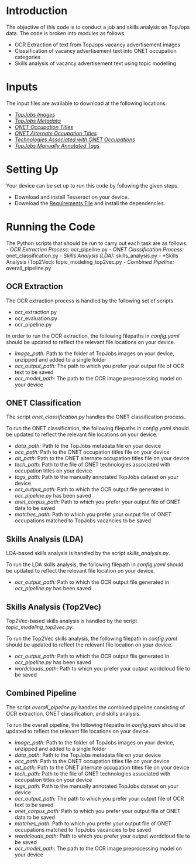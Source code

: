 # Introduction
The objective of this code is to conduct a job and skills analysis on TopJops data. The code is broken into modules as follows.
- OCR Extraction of text from TopJops vacancy advertisement images
- Classification of vacancy advertisement text into ONET occupation categories
- Skills analysis of vacancy advertisement text using topic modelling

# Inputs
The input files are available to download at the following locations.
- [*TopJobs Images*](https://lirneasia2-my.sharepoint.com/:f:/g/personal/merl_lirneasia_net/EkPiEnmE0oJOhQFiWSIgkxoBhtzlJN3wBAGFYQa8V4qIxg?e=paDT1F)
- [*TopJobs Metadata*](https://docs.google.com/spreadsheets/d/1RzKhN8WsJd46Exp0xpUZTFA7Vx1CkSbV/edit?usp=sharing&ouid=104722114468116715910&rtpof=true&sd=true)
- [*ONET Occupation Titles*](https://drive.google.com/file/d/10nz9nUwI40hnnjA98V0VlPZweGcB2FNS/view?usp=sharing)
- [*ONET Alternate Occupation Titles*](https://drive.google.com/file/d/162KI9FzY0WtHITY6oyvnEScql3tKy19m/view?usp=sharing)
- [*Technologies Associated with ONET Occupations*](https://drive.google.com/file/d/1H2FFbkPfAe27WtDoALLmBuFmBQgtc-2g/view?usp=sharing)
- [*TopJobs Manually Annotated Tags*](https://drive.google.com/file/d/1aHbwE212BWWWE0i1Aem8deDLEKQACWIs/view?usp=sharing)

# Setting Up
Your device can be set up to run this code by following the given steps.
- Download and install Tesseract on your device.
- Download the [Requirements File](https://github.com/LIRNEasia/adb-jobs-analysis/blob/b53aa3bc076b4df0072c07d0d36b547eac1a89ff/requirements.txt) and install the dependencies.

# Running the Code
The Python scripts that should be run to carry out each task are as follows.
    - *OCR Extraction Process:* ocr_pipeline.py
    - *ONET Classification Process:* onet_classification.py
    - *Skills Analysis (LDA):* skills_analysis.py
    - *Skills Analysis (Top2Vec): topic_modeling_top2vec.py
    - *Combined Pipeline:* overall_pipeline.py

## OCR Extraction
The OCR extraction process is handled by the following set of scripts.
- ocr_extraction.py
- ocr_evaluation.py
- ocr_pipeline.py

In order to run the OCR extraction, the following filepaths in *config.yaml* should be updated to reflect the relevant file locations on your device.
- *image_path:* Path to the folder of TopJobs images on your device, unzipped and added to a single folder
- *ocr_output_path:* The path to which you prefer your output file of OCR text to be saved
- *ocr_model_path:* The path to the OCR image preprocessing model on your device

## ONET Classification
The script *onet_classification.py* handles the ONET classification process. 

To run the ONET classification, the following filepaths in *config.yaml* should be updated to reflect the relevant file locations on your device.
- *data_path:* Path to the TopJobs metadata file on your device
- *occ_path:* Path to the ONET occupation titles file on your device
- *alt_path:* Path to the ONET alternate occupation titles file on your device
- *tech_path:* Path to the file of ONET technologies associated with occupation titles on your device
- *tags_path:* Path to the manually annotated TopJobs dataset on your device
- *ocr_output_path:* Path to which the OCR output file generated in *ocr_pipeline.py* has been saved
- *onet_corpus_path:* Path to which you prefer your output file of ONET data to be saved
- *matches_path:* Path to which you prefer your output file of ONET occupations matched to TopJobs vacancies to be saved

## Skills Analysis (LDA)
LDA-based skills analysis is handled by the script *skills_analysis.py*.

To run the LDA skills analysis, the following filepath in *config.yaml* should be updated to reflect the relevant file location on your device.
- *ocr_output_path:* Path to which the OCR output file generated in *ocr_pipeline.py* has been saved

## Skills Analysis (Top2Vec)
Top2Vec-based skills analysis is handled by the script *topic_modeling_top2vec.py*.

To run the Top2Vec skills analysis, the following filepath in *config.yaml* should be updated to reflect the relevant file location on your device.
- *ocr_output_path:* Path to which the OCR output file generated in *ocr_pipeline.py* has been saved
- *wordclouds_path:* Path to which you prefer your output wordcloud file to be saved

## Combined Pipeline
The script *overall_pipeline.py* handles the combined pipeline consisting of OCR extraction, ONET classification, and skills analysis.

To run the overall pipeline, the following filepaths in *config.yaml* should be updated to reflect the relevant file locations on your device.
- *image_path:* Path to the folder of TopJobs images on your device, unzipped and added to a single folder
- *data_path:* Path to the TopJobs metadata file on your device
- *occ_path:* Path to the ONET occupation titles file on your device
- *alt_path:* Path to the ONET alternate occupation titles file on your device
- *tech_path:* Path to the file of ONET technologies associated with occupation titles on your device
- *tags_path:* Path to the manually annotated TopJobs dataset on your device
- *ocr_output_path:* The path to which you prefer your output file of OCR text to be saved
- *onet_corpus_path:* Path to which you prefer your output file of ONET data to be saved
- *matches_path:* Path to which you prefer your output file of ONET occupations matched to TopJobs vacancies to be saved
- *wordclouds_path:* Path to which you prefer your output wordcloud file to be saved
- *ocr_model_path:* The path to the OCR image preprocessing model on your device
